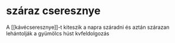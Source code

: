 # száraz cseresznye

A \[[kávécseresznye]\]-t kiteszik a napra száradni és
aztán szárazan lehántolják a gyümölcs húst
kvfeldolgozás
